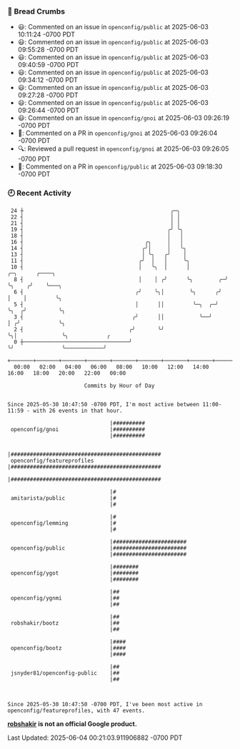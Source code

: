 ### 🍞 Bread Crumbs

 * 😃: Commented on an issue in `openconfig/public` at 2025-06-03 10:11:24 -0700 PDT
 * 😃: Commented on an issue in `openconfig/public` at 2025-06-03 09:55:28 -0700 PDT
 * 😃: Commented on an issue in `openconfig/public` at 2025-06-03 09:40:59 -0700 PDT
 * 😃: Commented on an issue in `openconfig/public` at 2025-06-03 09:34:12 -0700 PDT
 * 😃: Commented on an issue in `openconfig/public` at 2025-06-03 09:27:28 -0700 PDT
 * 😃: Commented on an issue in `openconfig/public` at 2025-06-03 09:26:44 -0700 PDT
 * 😃: Commented on an issue in `openconfig/gnoi` at 2025-06-03 09:26:19 -0700 PDT
 * 💬: Commented on a PR in  `openconfig/gnoi` at 2025-06-03 09:26:04 -0700 PDT
 * 🔍: Reviewed a pull request in  `openconfig/gnoi` at 2025-06-03 09:26:05 -0700 PDT
 * 💬: Commented on a PR in  `openconfig/public` at 2025-06-03 09:18:30 -0700 PDT

### 🕘 Recent Activity
```
 24 ┼                                              ╭─╮
 22 ┤                                              │ │
 21 ┤                                              │ │
 19 ┤                                             ╭╯ ╰╮
 18 ┤                                             │   │
 16 ┤                                      ╭╮     │   │
 14 ┤                                     ╭╯│     │   ╰╮
 13 ┤                                     │ ╰╮   ╭╯    │
 11 ┤                                    ╭╯  │   │     ╰╮
 10 ┤                                    │   ╰╮  │      │           ╭─╮      ╭────╮
  8 ┤                                    │    │ ╭╯      ╰╮        ╭─╯ ╰╮    ╭╯    ╰───╮
  6 ┤                                   ╭╯    ╰╮│        ╰╮      ╭╯    │    │         ╰╮
  5 ┤                                   │      ││         ╰─╮  ╭─╯     ╰╮  ╭╯          ╰╮
  3 ┤                                  ╭╯      ││           ╰──╯        │ ╭╯            ╰╮
  2 ┤                                 ╭╯       ╰╯                       ╰╮│              ╰╮            ╭
  0 ┼─────────────────────────────────╯                                  ╰╯               ╰────────────╯
    +───────+───────+───────+───────+───────+───────+───────+───────+───────+───────+───────+───────+────
  00:00   02:00   04:00   06:00   08:00   10:00   12:00   14:00   16:00   18:00   20:00   22:00   00:00   

						Commits by Hour of Day


Since 2025-05-30 10:47:50 -0700 PDT, I'm most active between 11:00-11:59 - with 26 events in that hour.

```



```
                                |##########
 openconfig/gnoi                |##########
                                |##########

                                |###############################################
 openconfig/featureprofiles     |###############################################
                                |###############################################

                                |#
 amitarista/public              |#
                                |#

                                |#
 openconfig/lemming             |#
                                |#

                                |#######################
 openconfig/public              |#######################
                                |#######################

                                |########
 openconfig/ygot                |########
                                |########

                                |##
 openconfig/ygnmi               |##
                                |##

                                |##
 robshakir/bootz                |##
                                |##

                                |####
 openconfig/bootz               |####
                                |####

                                |##
 jsnyder81/openconfig-public    |##
                                |##



Since 2025-05-30 10:47:50 -0700 PDT, I've been most active in openconfig/featureprofiles, with 47 events.

```
**[robshakir](mailto:robjs@google.com) is not an official Google product.**  


Last Updated: 2025-06-04 00:21:03.911906882 -0700 PDT
